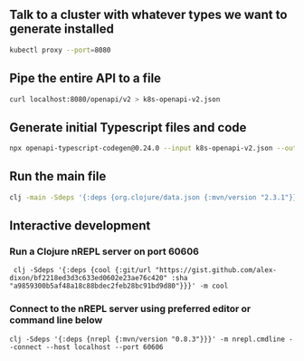 ## Talk to a cluster with whatever types we want to generate installed
```sh
kubectl proxy --port=8080
```

## Pipe the entire API to a file
```sh
curl localhost:8080/openapi/v2 > k8s-openapi-v2.json
```

## Generate initial Typescript files and code
```sh
npx openapi-typescript-codegen@0.24.0 --input k8s-openapi-v2.json --output ts-codegen --exportSchemas=true --indent=2
```

## Run the main file
```sh
clj -main -Sdeps '{:deps {org.clojure/data.json {:mvn/version "2.3.1"}}}' -m tech.ei.crossplane.typescript.core.main
```

## Interactive development

### Run a Clojure nREPL server on port 60606
```shell
 clj -Sdeps '{:deps {cool {:git/url "https://gist.github.com/alex-dixon/bf2218ed3d3c633ed0602e23ae76c420" :sha "a9859300b5af48a18c88bdec2feb28bc91bd9d80"}}}' -m cool
```

### Connect to the nREPL server using preferred editor or command line below
```shell
clj -Sdeps '{:deps {nrepl {:mvn/version "0.8.3"}}}' -m nrepl.cmdline --connect --host localhost --port 60606
``` 
